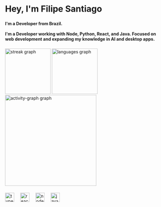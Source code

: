 <h1 align="left">Hey, I'm Filipe Santiago</h1>

###

<h4 align="left">I'm a Developer from Brazil.<br><br>I'm a Developer working with Node, Python, React, and Java. Focused on web development and expanding my knowledge in AI and desktop apps.</h4>

###

<div align="left">
  <img src="https://streak-stats.demolab.com?user=SantiaGhou&locale=en&mode=daily&theme=gotham&hide_border=false&border_radius=5&order=3" height="150" alt="streak graph"  />
    <img src="https://github-readme-stats.vercel.app/api/top-langs?username=SantiaGhou&locale=en&hide_title=false&layout=compact&card_width=320&langs_count=5&theme=gotham&hide_border=false&order=2" height="150" alt="languages graph"  />
  <img src="https://github-readme-activity-graph.vercel.app/graph?username=SantiaGhou&radius=16&theme=github-dark&area=true&order=5" height="300" alt="activity-graph graph"  />
</div>

###


<div align="left">
  <img src="https://cdn.jsdelivr.net/gh/devicons/devicon/icons/typescript/typescript-plain.svg" height="30" alt="typescript logo"  />
  <img width="12" />
  <img src="https://cdn.jsdelivr.net/gh/devicons/devicon/icons/react/react-original.svg" height="30" alt="react logo"  />
  <img width="12" />
  <img src="https://cdn.jsdelivr.net/gh/devicons/devicon/icons/nodejs/nodejs-original.svg" height="30" alt="nodejs logo"  />
  <img width="12" />
  <img src="https://cdn.jsdelivr.net/gh/devicons/devicon/icons/java/java-original.svg" height="30" alt="java logo"  />
</div>

###
